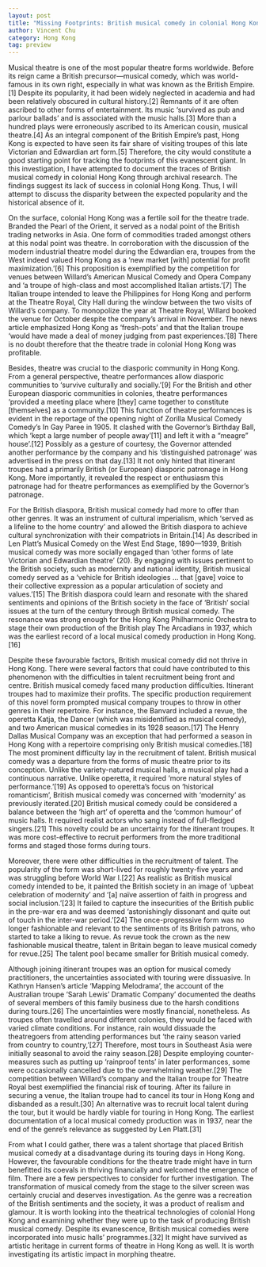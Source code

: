 ```yaml
---
layout: post
title: "Missing Footprints: British musical comedy in colonial Hong Kong"
author: Vincent Chu
category: Hong Kong
tag: preview
---
```


Musical theatre is one of the most popular theatre forms worldwide. Before its reign came a British precursor—musical comedy, which was world-famous in its own right, especially in what was known as the British Empire.[1] Despite its popularity, it had been widely neglected in academia and had been relatively obscured in cultural history.[2] Remnants of it are often ascribed to other forms of entertainment. Its music ‘survived as pub and parlour ballads’ and is associated with the music halls.[3] More than a hundred plays were erroneously ascribed to its American cousin, musical theatre.[4] As an integral component of the British Empire’s past, Hong Kong is expected to have seen its fair share of visiting troupes of this late Victorian and Edwardian art form.[5] Therefore, the city would constitute a good starting point for tracking the footprints of this evanescent giant. In this investigation, I have attempted to document the traces of British musical comedy in colonial Hong Kong through archival research. The findings suggest its lack of success in colonial Hong Kong. Thus, I will attempt to discuss the disparity between the expected popularity and the historical absence of it.

On the surface, colonial Hong Kong was a fertile soil for the theatre trade. Branded the Pearl of the Orient, it served as a nodal point of the British trading networks in Asia. One form of commodities traded amongst others at this nodal point was theatre. In corroboration with the discussion of the modern industrial theatre model during the Edwardian era, troupes from the West indeed valued Hong Kong as a ‘new market [with] potential for profit maximization.’[6] This proposition is exemplified by the competition for venues between Willard’s American Musical Comedy and Opera Company and ‘a troupe of high-class and most accomplished Italian artists.’[7] The Italian troupe intended to leave the Philippines for Hong Kong and perform at the Theatre Royal, City Hall during the window between the two visits of Willard’s company. To monopolize the year at Theatre Royal, Willard booked the venue for October despite the company’s arrival in November. The news article emphasized Hong Kong as ‘fresh-pots’ and that the Italian troupe ‘would have made a deal of money judging from past experiences.’[8] There is no doubt therefore that the theatre trade in colonial Hong Kong was profitable.

Besides, theatre was crucial to the diasporic community in Hong Kong. From a general perspective, theatre performances allow diasporic communities to ‘survive culturally and socially.’[9] For the British and other European diasporic communities in colonies, theatre performances ‘provided a meeting place where [they] came together to constitute [themselves] as a community.[10] This function of theatre performances is evident in the reportage of the opening night of Zorilla Musical Comedy Comedy’s In Gay Paree in 1905. It clashed with the Governor’s Birthday Ball, which ‘kept a large number of people away’[11] and left it with a “meagre” house’.[12] Possibly as a gesture of courtesy, the Governor attended another performance by the company and his ‘distinguished patronage’ was advertised in the press on that day.[13] It not only hinted that itinerant troupes had a primarily British (or European) diasporic patronage in Hong Kong. More importantly, it revealed the respect or enthusiasm this patronage had for theatre performances as exemplified by the Governor’s patronage.

For the British diaspora, British musical comedy had more to offer than other genres. It was an instrument of cultural imperialism, which ‘served as a lifeline to the home country’ and allowed the British diaspora to achieve cultural synchronization with their compatriots in Britain.[14] As described in Len Platt’s Musical Comedy on the West End Stage, 1890—1939, British musical comedy was more socially engaged than ‘other forms of late Victorian and Edwardian theatre’ (20). By engaging with issues pertinent to the British society, such as modernity and national identity, British musical comedy served as a ‘vehicle for British ideologies … that [gave] voice to their collective expression as a popular articulation of society and values.’[15] The British diaspora could learn and resonate with the shared sentiments and opinions of the British society in the face of ‘British’ social issues at the turn of the century through British musical comedy. The resonance was strong enough for the Hong Kong Philharmonic Orchestra to stage their own production of the British play The Arcadians in 1937, which was the earliest record of a local musical comedy production in Hong Kong.[16]

Despite these favourable factors, British musical comedy did not thrive in Hong Kong. There were several factors that could have contributed to this phenomenon with the difficulties in talent recruitment being front and centre. British musical comedy faced many production difficulties. Itinerant troupes had to maximize their profits. The specific production requirement of this novel form prompted musical company troupes to throw in other genres in their repertoire. For instance, the Banvard included a revue, the operetta Katja, the Dancer (which was misidentified as musical comedy), and two American musical comedies in its 1928 season.[17] The Henry Dallas Musical Company was an exception that had performed a season in Hong Kong with a repertoire comprising only British musical comedies.[18] The most prominent difficulty lay in the recruitment of talent. British musical comedy was a departure from the forms of music theatre prior to its conception. Unlike the variety-natured musical halls, a musical play had a continuous narrative. Unlike operetta, it required ‘more natural styles of performance.’[19] As opposed to operetta’s focus on ‘historical romanticism’, British musical comedy was concerned with ‘modernity’ as previously iterated.[20] British musical comedy could be considered a balance between the ‘high art’ of operetta and the ‘common humour’ of music halls. It required realist actors who sang instead of full-fledged singers.[21] This novelty could be an uncertainty for the itinerant troupes. It was more cost-effective to recruit performers from the more traditional forms and staged those forms during tours.

Moreover, there were other difficulties in the recruitment of talent. The popularity of the form was short-lived for roughly twenty-five years and was struggling before World War I.[22] As realistic as British musical comedy intended to be, it painted the British society in an image of ‘upbeat celebration of modernity’ and ‘[a] naïve assertion of faith in progress and social inclusion.’[23] It failed to capture the insecurities of the British public in the pre-war era and was deemed ‘astonishingly dissonant and quite out of touch in the inter-war period.’[24] The once-progressive form was no longer fashionable and relevant to the sentiments of its British patrons, who started to take a liking to revue. As revue took the crown as the new fashionable musical theatre, talent in Britain began to leave musical comedy for revue.[25] The talent pool became smaller for British musical comedy.

Although joining itinerant troupes was an option for musical comedy practitioners, the uncertainties associated with touring were dissuasive. In Kathryn Hansen’s article ‘Mapping Melodrama’, the account of the Australian troupe ‘Sarah Lewis’ Dramatic Company’ documented the deaths of several members of this family business due to the harsh conditions during tours.[26] The uncertainties were mostly financial, nonetheless. As troupes often travelled around different colonies, they would be faced with varied climate conditions. For instance, rain would dissuade the theatregoers from attending performances but ‘the rainy season varied from country to country,’[27] Therefore, most tours in Southeast Asia were initially seasonal to avoid the rainy season.[28] Despite employing counter-measures such as putting up ‘rainproof tents’ in later performances, some were occasionally cancelled due to the overwhelming weather.[29] The competition between Willard’s company and the Italian troupe for Theatre Royal best exemplified the financial risk of touring. After its failure in securing a venue, the Italian troupe had to cancel its tour in Hong Kong and disbanded as a result.[30] An alternative was to recruit local talent during the tour, but it would be hardly viable for touring in Hong Kong. The earliest documentation of a local musical comedy production was in 1937, near the end of the genre’s relevance as suggested by Len Platt.[31]

From what I could gather, there was a talent shortage that placed British musical comedy at a disadvantage during its touring days in Hong Kong. However, the favourable conditions for the theatre trade might have in turn benefitted its coevals in thriving financially and welcomed the emergence of film. There are a few perspectives to consider for further investigation. The transformation of musical comedy from the stage to the silver screen was certainly crucial and deserves investigation. As the genre was a recreation of the British sentiments and the society, it was a product of realism and glamour. It is worth looking into the theatrical technologies of colonial Hong Kong and examining whether they were up to the task of producing British musical comedy. Despite its evanescence, British musical comedies were incorporated into music halls’ programmes.[32] It might have survived as artistic heritage in current forms of theatre in Hong Kong as well. It is worth investigating its artistic impact in morphing theatre.
